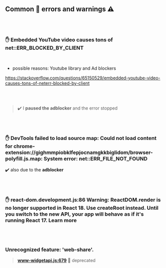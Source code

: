 ## Common 🔴 errors and warnings ⚠️

<br>
<br>

### ✋ Embedded YouTube video causes tons of net::ERR_BLOCKED_BY_CLIENT

<br>

- possible reasons: Youtube library and Ad blockers

https://stackoverflow.com/questions/65150529/embedded-youtube-video-causes-tons-of-neterr-blocked-by-client

<br>
<br>

> :heavy_check_mark: I **paused the adblocker** and the error stopped

<br>
<br>

### ✋ DevTools failed to load source map: Could not load content for chrome-extension://gighmmpiobklfepjocnamgkkbiglidom/browser-polyfill.js.map: System error: net::ERR_FILE_NOT_FOUND

:heavy_check_mark: also due to the **adblocker**

<br>
<br>

### ✋ react-dom.development.js:86 Warning: ReactDOM.render is no longer supported in React 18. Use createRoot instead. Until you switch to the new API, your app will behave as if it's running React 17. Learn more

<br>
<br>

### Unrecognized feature: 'web-share'.

> **www-widgetapi.js:679** 🔴 deprecated
